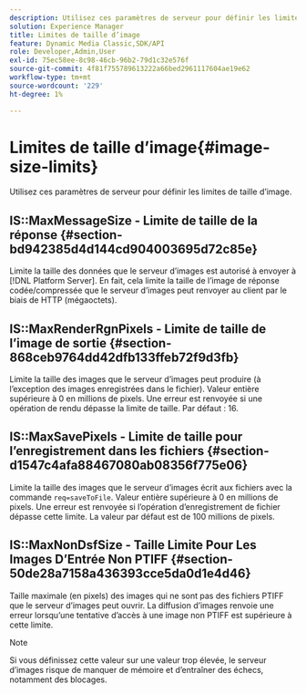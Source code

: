 ```yaml
---
description: Utilisez ces paramètres de serveur pour définir les limites de taille d’image.
solution: Experience Manager
title: Limites de taille d’image
feature: Dynamic Media Classic,SDK/API
role: Developer,Admin,User
exl-id: 75ec58ee-8c98-46cb-96b2-79d1c32e576f
source-git-commit: 4f81f755789613222a66bed2961117604ae19e62
workflow-type: tm+mt
source-wordcount: '229'
ht-degree: 1%

---
```


# Limites de taille d’image{#image-size-limits}

Utilisez ces paramètres de serveur pour définir les limites de taille d’image.

## IS::MaxMessageSize - Limite de taille de la réponse {#section-bd942385d4d144cd904003695d72c85e}

Limite la taille des données que le serveur d’images est autorisé à envoyer à [!DNL Platform Server]. En fait, cela limite la taille de l’image de réponse codée/compressée que le serveur d’images peut renvoyer au client par le biais de HTTP (mégaoctets).

## IS::MaxRenderRgnPixels - Limite de taille de l’image de sortie {#section-868ceb9764dd42dfb133ffeb72f9d3fb}

Limite la taille des images que le serveur d’images peut produire (à l’exception des images enregistrées dans le fichier). Valeur entière supérieure à 0 en millions de pixels. Une erreur est renvoyée si une opération de rendu dépasse la limite de taille. Par défaut : 16.

## IS::MaxSavePixels - Limite de taille pour l’enregistrement dans les fichiers {#section-d1547c4afa88467080ab08356f775e06}

Limite la taille des images que le serveur d’images écrit aux fichiers avec la commande `req=saveToFile`. Valeur entière supérieure à 0 en millions de pixels. Une erreur est renvoyée si l’opération d’enregistrement de fichier dépasse cette limite. La valeur par défaut est de 100 millions de pixels.

## IS::MaxNonDsfSize - Taille Limite Pour Les Images D’Entrée Non PTIFF {#section-50de28a7158a436393cce5da0d1e4d46}

Taille maximale (en pixels) des images qui ne sont pas des fichiers PTIFF que le serveur d’images peut ouvrir. La diffusion d’images renvoie une erreur lorsqu’une tentative d’accès à une image non PTIFF est supérieure à cette limite.

>[!NOTE]
>
>Si vous définissez cette valeur sur une valeur trop élevée, le serveur d’images risque de manquer de mémoire et d’entraîner des échecs, notamment des blocages.
